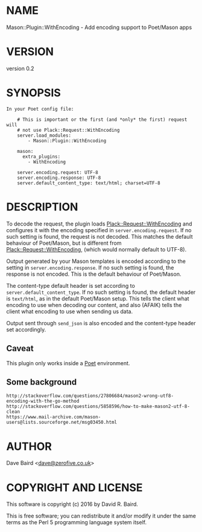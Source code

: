 # NAME

Mason::Plugin::WithEncoding - Add encoding support to Poet/Mason apps

# VERSION

version 0.2

# SYNOPSIS

    In your Poet config file:

        # This is important or the first (and *only* the first) request will
        # not use Plack::Request::WithEncoding
        server.load_modules:
            - Mason::Plugin::WithEncoding

        mason:
          extra_plugins:
            - WithEncoding

        server.encoding.request: UTF-8
        server.encoding.response: UTF-8
        server.default_content_type: text/html; charset=UTF-8

# DESCRIPTION

To decode the request, the plugin loads [Plack::Request::WithEncoding](https://metacpan.org/pod/Plack::Request::WithEncoding) and
configures it with the encoding specified in `server.encoding.request`. If no
such setting is found, the request is not decoded. This matches the default
behaviour of Poet/Mason, but is different from [Plack::Request::WithEncoding](https://metacpan.org/pod/Plack::Request::WithEncoding),
(which would normally default to UTF-8).

Output generated by your Mason templates is encoded according to the setting
in `server.encoding.response`. If no such setting is found, the response is not
encoded. This is the default behaviour of Poet/Mason.

The content-type default header is set according to `server.default_content_type`.
If no such setting is found, the default header is `text/html`, as in the default
Poet/Mason setup. This tells the client what encoding to use when decoding our
content, and also (AFAIK) tells the client what encoding to use when sending us
data.

Output sent through `send_json` is also encoded and the content-type header
set accordingly.

## Caveat

This plugin only works inside a [Poet](https://metacpan.org/pod/Poet) environment.

## Some background

    http://stackoverflow.com/questions/27806684/mason2-wrong-utf8-encoding-with-the-go-method
    http://stackoverflow.com/questions/5858596/how-to-make-mason2-utf-8-clean
    https://www.mail-archive.com/mason-users@lists.sourceforge.net/msg03450.html

# AUTHOR

Dave Baird &lt;dave@zerofive.co.uk>

# COPYRIGHT AND LICENSE

This software is copyright (c) 2016 by David R. Baird.

This is free software; you can redistribute it and/or modify it under
the same terms as the Perl 5 programming language system itself.

